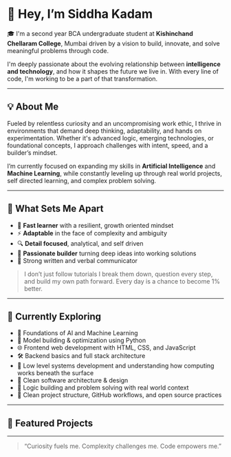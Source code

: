 # 👋 Hey, I’m Siddha Kadam

🎓 I'm a second year BCA undergraduate student at **Kishinchand Chellaram College**, Mumbai driven by a vision to build, innovate, and solve meaningful problems through code.

I'm deeply passionate about the evolving relationship between **intelligence and technology**, and how it shapes the future we live in. With every line of code, I'm working to be a part of that transformation.

---

## 💡 About Me

Fueled by relentless curiosity and an uncompromising work ethic, I thrive in environments that demand deep thinking, adaptability, and hands on experimentation. Whether it's advanced logic, emerging technologies, or foundational concepts, I approach challenges with intent, speed, and a builder’s mindset.

I’m currently focused on expanding my skills in **Artificial Intelligence** and **Machine Learning**, while constantly leveling up through real world projects, self directed learning, and complex problem solving.

---

## 🔧 What Sets Me Apart

- 🧠 **Fast learner** with a resilient, growth oriented mindset  
- ⚡ **Adaptable** in the face of complexity and ambiguity  
- 🔍 **Detail focused**, analytical, and self driven  
- 🚀 **Passionate builder** turning deep ideas into working solutions  
- 💬 Strong written and verbal communicator

> I don’t just follow tutorials I break them down, question every step, and build my own path forward. Every day is a chance to become 1% better.

---

## 🔭 Currently Exploring

- 🤖 Foundations of AI and Machine Learning
- 🔹 Model building & optimization using Python  
- 🌐 Frontend web development with HTML, CSS, and JavaScript  
- 🛠️ Backend basics and full stack architecture  
- 🔧 Low level systems development and understanding how computing works beneath the surface
- 🔹 Clean software architecture & design  
- 🧠 Logic building and problem solving with real world context
- 📁 Clean project structure, GitHub workflows, and open source practices

---

## 📌 Featured Projects

---

> “Curiosity fuels me. Complexity challenges me. Code empowers me.”   
